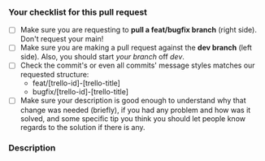 ### Your checklist for this pull request

- [ ] Make sure you are requesting to **pull a feat/bugfix branch** (right side). Don't request your main!
- [ ] Make sure you are making a pull request against the **dev branch** (left side). Also, you should start *your branch* off *dev*.
- [ ] Check the commit's or even all commits' message styles matches our requested structure: 
  - feat/[trello-id]-[trello-title]
  - bugfix/[trello-id]-[trello-title]
- [ ] Make sure your description is good enough to understand why that change was needed (briefly), if you had any problem and how was it solved, and some specific tip you think you should let people know regards to the solution if there is any.

### Description
